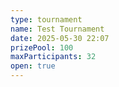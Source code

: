 ```yaml
---
type: tournament
name: Test Tournament
date: 2025-05-30 22:07
prizePool: 100
maxParticipants: 32
open: true
---
```

